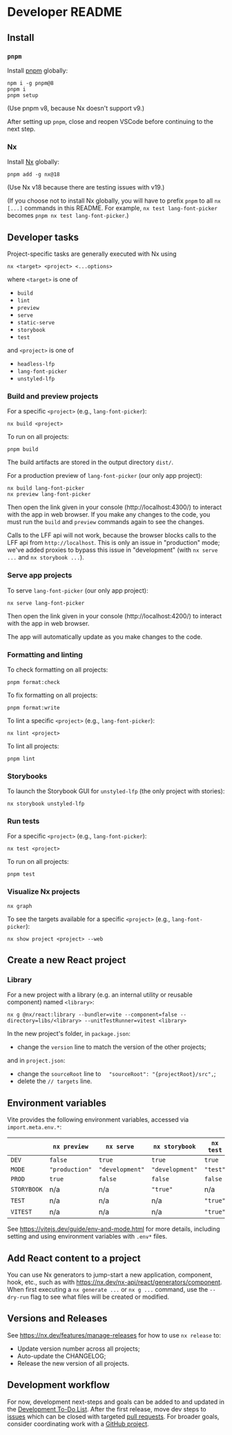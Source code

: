 # Developer README

## Install

### `pnpm`

Install [pnpm](https://pnpm.io/installation#using-npm) globally:

```
npm i -g pnpm@8
pnpm i
pnpm setup
```

(Use pnpm v8, because Nx doesn't support v9.)

After setting up `pnpm`, close and reopen VSCode before continuing to the next step.

### Nx

Install [Nx](https://nx.dev/getting-started/installation#installing-nx-globally) globally:

```
pnpm add -g nx@18
```

(Use Nx v18 because there are testing issues with v19.)

(If you choose not to install Nx globally, you will have to prefix `pnpm` to all `nx [...]` commands in this README. For example, `nx test lang-font-picker` becomes `pnpm nx test lang-font-picker`.)

## Developer tasks

Project-specific tasks are generally executed with Nx using

```console
nx <target> <project> <...options>
```

where `<target>` is one of

- `build`
- `lint`
- `preview`
- `serve`
- `static-serve`
- `storybook`
- `test`

and `<project>` is one of

- `headless-lfp`
- `lang-font-picker`
- `unstyled-lfp`

### Build and preview projects

For a specific `<project>` (e.g., `lang-font-picker`):

```console
nx build <project>
```

To run on all projects:

```console
pnpm build
```

The build artifacts are stored in the output directory `dist/`.

For a production preview of `lang-font-picker` (our only app project):

```console
nx build lang-font-picker
nx preview lang-font-picker
```

Then open the link given in your console (http://localhost:4300/) to interact with the app in web browser.
If you make any changes to the code, you must run the `build` and `preview` commands again to see the changes.

Calls to the LFF api will not work, because the browser blocks calls to the LFF api from `http://localhost`.
This is only an issue in "production" mode;
we've added proxies to bypass this issue in "development" (with `nx serve ...` and `nx storybook ...`).

### Serve app projects

To serve `lang-font-picker` (our only app project):

```console
nx serve lang-font-picker
```

Then open the link given in your console (http://localhost:4200/) to interact with the app in web browser.

The app will automatically update as you make changes to the code.

### Formatting and linting

To check formatting on all projects:

```console
pnpm format:check
```

To fix formatting on all projects:

```console
pnpm format:write
```

To lint a specific `<project>` (e.g., `lang-font-picker`):

```console
nx lint <project>
```

To lint all projects:

```console
pnpm lint
```

### Storybooks

To launch the Storybook GUI for `unstyled-lfp` (the only project with stories):

```console
nx storybook unstyled-lfp
```

### Run tests

For a specific `<project>` (e.g., `lang-font-picker`):

```console
nx test <project>
```

To run on all projects:

```console
pnpm test
```

### Visualize Nx projects

```console
nx graph
```

To see the targets available for a specific `<project>` (e.g., `lang-font-picker`):

```console
nx show project <project> --web
```

## Create a new React project

### Library

For a new project with a library (e.g. an internal utility or reusable component) named `<library>`:

```console
nx g @nx/react:library --bundler=vite --component=false --directory=libs/<library> --unitTestRunner=vitest <library>
```

In the new project's folder, in `package.json`:

- change the `version` line to match the version of the other projects;

and in `project.json`:

- change the `sourceRoot` line to `  "sourceRoot": "{projectRoot}/src",`;
- delete the `// targets` line.

## Environment variables

Vite provides the following environment variables, accessed via `import.meta.env.*`:

|             | `nx preview`   | `nx serve `     | `nx storybook`  | `nx test` |
| ----------- | -------------- | --------------- | --------------- | --------- |
| `DEV`       | `false`        | `true`          | `true`          | `true`    |
| `MODE`      | `"production"` | `"development"` | `"development"` | `"test"`  |
| `PROD`      | `true`         | `false`         | `false`         | `false`   |
| `STORYBOOK` | n/a            | n/a             | `"true"`        | n/a       |
| `TEST`      | n/a            | n/a             | n/a             | `"true"`  |
| `VITEST`    | n/a            | n/a             | n/a             | `"true"`  |

See https://vitejs.dev/guide/env-and-mode.html for more details,
including setting and using environment variables with `.env*` files.

## Add React content to a project

You can use Nx generators to jump-start a new application, component, hook, etc., such as with https://nx.dev/nx-api/react/generators/component. When first executing a `nx generate ...` or `nx g ...` command, use the `--dry-run` flag to see what files will be created or modified.

## Versions and Releases

See https://nx.dev/features/manage-releases for how to use `nx release` to:

- Update version number across all projects;
- Auto-update the CHANGELOG;
- Release the new version of all projects.

## Development workflow

For now, development next-steps and goals can be added to and updated in the [Development To-Do List](DEV_TO_DO.md). After the first release, move dev steps to [issues](https://github.com/sillsdev/lang-font-picker/issues) which can be closed with targeted [pull requests](https://github.com/sillsdev/lang-font-picker/pulls). For broader goals, consider coordinating work with a [GitHub project](https://github.com/sillsdev/lang-font-picker/projects).
